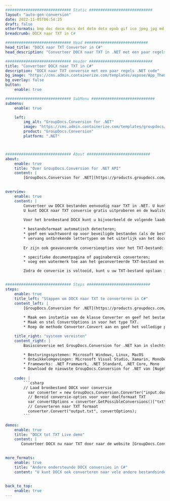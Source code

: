 ```yaml
---
############################# Static ############################
layout: "auto-gen-conversion"
date: 2022-11-05T06:54:25
draft: false
otherformats: bmp doc docm docx dot dotm dotx epub gif ico jpeg jpg md odt ott pdf png psd rtf tex tif tiff txt xps
breadcrumb: DOCX naar TXT in C#

############################# Head ############################
head_title: "DOCX naar TXT Converter in C#"
head_description: "Converteer DOCX naar TXT in .NET met een paar regels code. Gebruik de GroupDocs Document Conversion API om meer dan 160 bestandsformaten te converteren."

############################# Header ############################
title: "Converteer DOCX naar TXT in C#"
description: "DOCX naar TXT conversie met een paar regels .NET code"
bg_image: "https://cms.admin.containerize.com/templates/aspose/App_Themes/V3/images/bg/header1.png"
bg_overlay: false
button:
    enable: true

############################# SubMenu ############################
submenu:
    enable: true

    left:
        img_alt: "GroupDocs.Conversion for .NET"
        image: "https://cms.admin.containerize.com/templates/groupdocs/images/product-logos/90x90-noborder/groupdocs-conversion-net.png"
        product: "GroupDocs.Conversion"
        platform: ".NET"



############################# About ############################
about:
    enable: true
    title: "Over GroupDocs.Conversion for .NET API"
    content: |
        [GroupDocs.Conversion for .NET](https://products.groupdocs.com/conversion/net/) kan worden gebruikt om Microsoft Word, Excel, PowerPoint, PDF, Visio en andere formaten te converteren. GroupDocs.Conversion is een standalone API die geschikt is voor back-end en interne systemen waar hoge prestaties vereist zijn. Het is niet afhankelijk van software zoals Microsoft of Open Office.
    

overview:
    enable: true
    content: |
        Converteer uw DOCX bestanden eenvoudig naar TXT in .NET. U kunt slechts een paar C# coderegels gebruiken op elk platform naar keuze, zoals - Windows, Linux, macOS.
        U kunt DOCX naar TXT conversie gratis uitproberen en de kwaliteit van de conversieresultaten evalueren. Naast eenvoudige scenario's voor bestandsconversie kunt u meer geavanceerde opties proberen voor het laden van het bronbestand DOCX en voor het opslaan van het TXT-uitvoerresultaat. 
        
        Voor het bronbestand DOCX kunt u bijvoorbeeld de volgende laadopties gebruiken:

        * bestandsformaat automatisch detecteren;
        * geef een wachtwoord op voor beveiligde bestanden (als de bestandsindeling dit ondersteunt);
        * vervang ontbrekende lettertypen om het uiterlijk van het document te behouden.
        
        Er zijn ook geavanceerde conversieopties voor het TXT-bestand:

        * specifieke documentpagina of paginabereik converteren;
        * voeg een watermerk toe aan het geconverteerde TXT-bestand en nog veel meer.

        Zodra de conversie is voltooid, kunt u uw TXT-bestand opslaan in het lokale bestandspad of in opslag van derden, zoals FTP, Amazon S3, Google Drive, Dropbox enz. Let op: om DOCX naar {{ te converteren) TO}} er is geen extra software nodig, zoals MS Office, Open Office, Adobe Acrobat Reader enz.


############################# Steps ############################
steps:
    enable: true
    title_left: "Stappen om DOCX naar TXT te converteren in C#"
    content_left: |
        [GroupDocs.Conversion for .NET](https://products.groupdocs.com/conversion/net/) maakt het gemakkelijk voor ontwikkelaars om een ​​DOCX bestand naar TXT te converteren met een paar regels code.
        
        * Maak een instantie van de klasse Converter en geef het bestand DOCX het volledige pad
        * Maak en stel ConvertOptions in voor het type TXT.
        * Roep de methode Converter.Convert aan en geef het volledige pad en formaat (TXT) door als parameter

    title_right: "systeem vereisten"
    content_right: |
        Basisconversie met GroupDocs.Conversion for .NET kan in slechts een paar eenvoudige stappen worden gedaan. Onze API's worden ondersteund op alle belangrijke platforms en besturingssystemen. Voordat u de onderstaande code uitvoert, moet u ervoor zorgen dat de volgende vereisten op uw systeem zijn geïnstalleerd.

        * Besturingssystemen: Microsoft Windows, Linux, MacOS
        * Ontwikkelomgevingen: Microsoft Visual Studio, Xamarin, MonoDevelop
        * Frameworks: .NET Framework, .NET Standard, .NET Core, Mono
        * Download de nieuwste GroupDocs.Conversion for .NET van [Nuget](https://www.nuget.org/packages/groupdocs.conversion)
         
    code: |
        ```csharp    
        // Laad bronbestand DOCX voor conversie
          var converter = new GroupDocs.Conversion.Converter("input.docx");
          // Bereid conversie-opties voor voor doelformaat TXT
          var convertOptions = converter.GetPossibleConversions()["txt"].ConvertOptions;
          // Converteren naar TXT formaat
          converter.Convert("output.txt", convertOptions);
        ```

demos:
    enable: true
    title: "DOCX tot TXT Live demo"
    content: |
       Converteer DOCX nu naar TXT door naar de website [GroupDocs.Conversion App](https://products.groupdocs.app/conversion/family) te gaan. Online demo heeft de volgende voordelen:
          

more_formats:
    enable: true
    title: "Andere ondersteunde DOCX conversies in C#"
    content: "U kunt DOCX ook converteren naar vele andere bestandsindelingen. Zie de lijst hieronder."
       
       
back_to_top:
    enable: true
---
```

